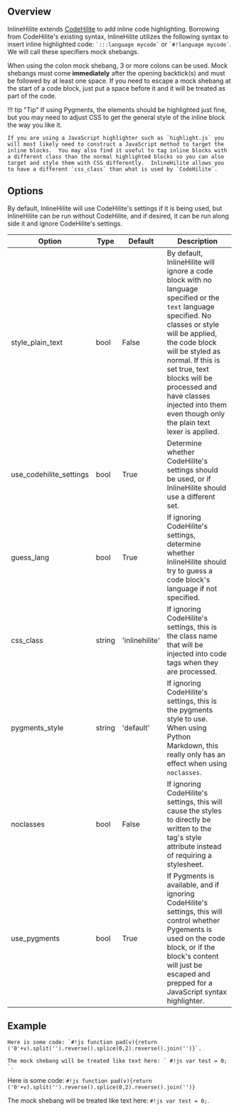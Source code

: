 ## Overview
InlineHilite extends [CodeHilite](https://pythonhosted.org/Markdown/extensions/code_hilite.html) to add inline code highlighting.  Borrowing from CodeHilite's existing syntax, InlineHilite utilizes the following syntax to insert inline  highlighted code: `` `:::language mycode` `` or `` `#!language mycode` ``.  We will call these specifiers mock shebangs.

When using the colon mock shebang, 3 or more colons can be used.  Mock shebangs must come **immediately** after the opening backtick(s) and must be followed by at least one space.  If you need to escape a mock shebang at the start of a code block, just put a space before it and it will be treated as part of the code.

!!! tip "Tip"
    If using Pygments, the elements should be highlighted just fine, but you may need to adjust CSS to get the general style of the inline block the way you like it.

    If you are using a JavaScript highlighter such as `highlight.js` you will most likely need to construct a JavaScript method to target the inline blocks.  You may also find it useful to tag inline blocks with a different class than the normal highlighted blocks so you can also target and style them with CSS differently.  InlineHilite allows you to have a different `css_class` than what is used by `CodeHilite`.

## Options
By default, InlineHilite will use CodeHilite's settings if it is being used, but InlineHilite can be run without CodeHilite, and if desired, it can be run along side it and ignore CodeHilite's settings.

| Option    | Type | Default |Description |
|-----------|------|---------|------------|
| style_plain_text | bool | False | By default, InlineHilite will ignore a code block with no language specified or the `text` language specified.  No classes or style will be applied, the code block will be styled as normal.  If this is set true, text blocks will be processed and have classes injected into them even though only the plain text lexer is applied. |
| use_codehilite_settings | bool | True | Determine whether CodeHilite's settings should be used, or if InlineHilite should use a different set. |
| guess_lang | bool | True | If ignoring CodeHilite's settings, determine whether InlineHilite should try to guess a code block's language if not specified. |
| css_class | string | 'inlinehilite' | If ignoring CodeHilite's settings, this is the class name that will be injected into code tags when they are processed. |
| pygments_style | string | 'default' | If ignoring CodeHilite's settings, this is the pygments style to use.  When using Python Markdown, this really only has an effect when using `noclasses`. |
| noclasses | bool | False | If ignoring CodeHilite's settings, this will cause the styles to directly be written to the tag's style attribute instead of requiring a stylesheet. |
| use_pygments | bool | True | If Pygments is available, and if ignoring CodeHilite's settings, this will control whether Pygements is used on the code block, or if the block's content will just be escaped and prepped for a JavaScript syntax highlighter. |

## Example

```
Here is some code: `#!js function pad(v){return ('0'+v).split('').reverse().splice(0,2).reverse().join('')}`.

The mock shebang will be treated like text here: ` #!js var test = 0; `.
```

Here is some code: `#!js function pad(v){return ('0'+v).split('').reverse().splice(0,2).reverse().join('')}`

The mock shebang will be treated like text here: ` #!js var test = 0; `.
